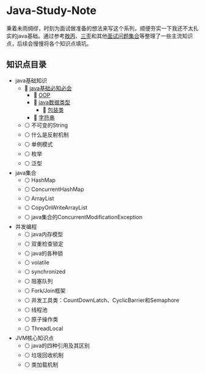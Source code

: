# Java-Study-Note
秉着未雨绸缪，时刻为面试做准备的想法来写这个系列，顺便夯实一下我还不太扎实的java基础。通过参考[敖丙](https://github.com/AobingJava/JavaFamily)、[三歪](https://github.com/ZhongFuCheng3y/3y)和其他[面试问题集合](https://github.com/Moosphan/Android-Daily-Interview)等整理了一些主流知识点，后续会慢慢将各个知识点填坑。
## 知识点目录
- java基础知识
  - :small_blue_diamond: [java基础必知必会](https://github.com/Yolanda-lyz/Java-Study-Note/blob/main/java%E5%9F%BA%E7%A1%80/java%E5%9F%BA%E7%A1%80%E7%9F%A5%E8%AF%86%E5%BF%85%E7%9F%A5%E5%BF%85%E4%BC%9A.md)
    - :small_orange_diamond: [OOP](https://github.com/Yolanda-lyz/Java-Study-Note/blob/main/java%E5%9F%BA%E7%A1%80/java%E5%9F%BA%E7%A1%80%E7%9F%A5%E8%AF%86%E5%BF%85%E7%9F%A5%E5%BF%85%E4%BC%9A.md#1-oop%E9%9D%A2%E5%90%91%E5%AF%B9%E8%B1%A1%E7%BC%96%E7%A8%8B)
    - :small_orange_diamond: [java数据类型](https://github.com/Yolanda-lyz/Java-Study-Note/blob/main/java%E5%9F%BA%E7%A1%80/java%E5%9F%BA%E7%A1%80%E7%9F%A5%E8%AF%86%E5%BF%85%E7%9F%A5%E5%BF%85%E4%BC%9A.md#2-%E6%95%B0%E6%8D%AE%E7%B1%BB%E5%9E%8B)
      - :small_orange_diamond: [包装类](https://github.com/Yolanda-lyz/Java-Study-Note/blob/main/java%E5%9F%BA%E7%A1%80/java%E5%9F%BA%E7%A1%80%E7%9F%A5%E8%AF%86%E5%BF%85%E7%9F%A5%E5%BF%85%E4%BC%9A.md#2-%E6%95%B0%E6%8D%AE%E7%B1%BB%E5%9E%8B)
    - :small_orange_diamond: [字符串](https://github.com/Yolanda-lyz/Java-Study-Note/blob/main/java%E5%9F%BA%E7%A1%80/java%E5%9F%BA%E7%A1%80%E7%9F%A5%E8%AF%86%E5%BF%85%E7%9F%A5%E5%BF%85%E4%BC%9A.md#3-%E5%AD%97%E7%AC%A6%E4%B8%B2)
  - :white_circle: 不可变的String
  - :white_circle: 什么是反射机制
  - :white_circle: 单例模式
  - :white_circle: 枚举
  - :white_circle: 泛型
- java集合
  - :white_circle: HashMap
  - :white_circle: ConcurrentHashMap
  - :white_circle: ArrayList
  - :white_circle: CopyOnWriteArrayList
  - :white_circle: java集合的ConcurrentModificationException
- 并发编程
  - :white_circle: java内存模型
  - :white_circle: 双重检查锁定
  - :white_circle: java的各种锁
  - :white_circle: volatile
  - :white_circle: synchronized
  - :white_circle: 阻塞队列
  - :white_circle: Fork/Join框架
  - :white_circle: 并发工具类：CountDownLatch、CyclicBarrier和Semaphore
  - :white_circle: 线程池
  - :white_circle: 原子操作类
  - :white_circle: ThreadLocal
- JVM核心知识点
  - :white_circle: java的四种引用及其区别
  - :white_circle: 垃圾回收机制
  - :white_circle: 类加载机制

